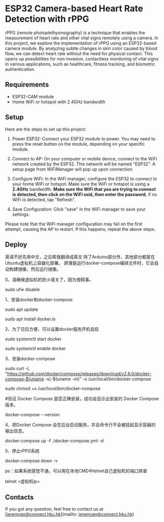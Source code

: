 # ESP32 Camera-based Heart Rate Detection with rPPG
rPPG (remote photoplethysmography) is a technique that enables the measurement of heart rate and other vital signs remotely using a camera. In this project, we explore the implementation of rPPG using an ESP32-based camera module. By analyzing subtle changes in skin color caused by blood flow, we can detect heart rate without the need for physical contact. This opens up possibilities for non-invasive, contactless monitoring of vital signs in various applications, such as healthcare, fitness tracking, and biometric authentication.

## Requirements
- ESP32-CAM module
- Home WiFi or hotspot with 2.4GHz bandwidth

## Setup
Here are the steps to set up this project:

1. Power ESP32: Connect your ESP32 module to power. You may need to press the reset button on the module, depending on your specific module.

2. Connect to AP: On your computer or mobile device, connect to the WiFi network created by the ESP32. This network will be named "ESP32". A setup page from WiFiManager will pop up upon connection.

3. Configure WiFi: In the WiFi manager, configure the ESP32 to connect to your home WiFi or hotspot. Make sure the WiFi or hotspot is using a **2.4GHz** bandwidth. **Make sure the WiFi that you are trying to connect is detected, then click on the WiFi ssid, then enter the password**, if no WiFi is detected, tap "Refresh".

4. Save Configuration: Click "save" in the WiFi manager to save your settings.

Please note that the WiFi manager configuration may fail on the first attempt, causing the AP to restart. If this happens, repeat the above steps.

## Deploy
英语不好先用中文，之后帮我翻译成英文
除了Arduino部分外，其他部分都是在Ubuntu虚拟机上容器化部署。
原理是运行docker-compose编排文件时，它会自动构建镜像，然后运行镜像。

0、请确保虚拟机的防火墙关了，因为很碍事。

sudo ufw disable

1、安装docker和docker-compose

sudo apt update

sudo apt install docker.io

2、为了日后方便，可以设置docker服务开机自启

sudo systemctl start docker

sudo systemctl enable docker

3、安装docker-compose

sudo curl -L "https://github.com/docker/compose/releases/download/v2.6.0/docker-compose-$(uname -s)-$(uname -m)" -o /usr/local/bin/docker-compose

sudo chmod +x /usr/local/bin/docker-compose

#验证 Docker Compose 是否正确安装，成功会显示出安装的 Docker Compose 版本。

docker-compose --version 

4、把Docker Compose 会在后台启动服务，并且命令行不会被挂起显示容器的输出信息。

docker-compose up -f ./docker-compose.yml -d

5、停止rPPG系统

docker-compose down -v

ps：如果系统感觉不通，可以用在本地CMD中telnet自己虚拟机的端口排查

telnet  <虚拟机ip>  <port>


## Contacts

If you got any question, feel free to contact us at [jeremyan@connect.hku.hk](mailto: jeremyan@connect.hku.hk)
